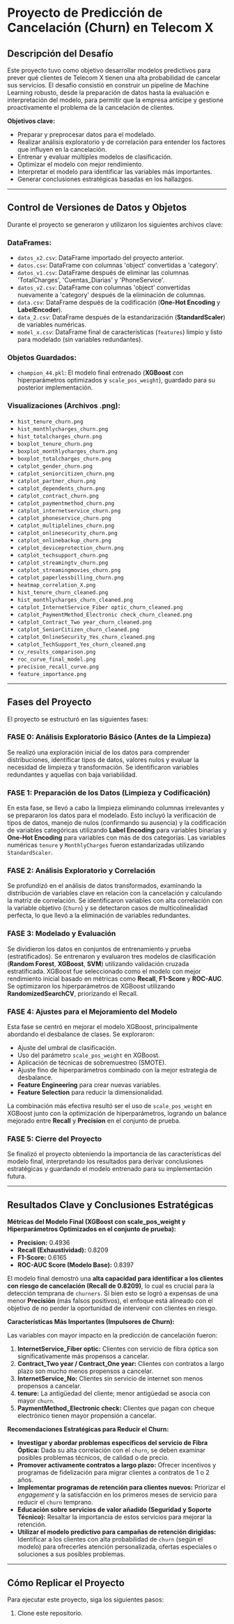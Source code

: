 # Proyecto de Predicción de Cancelación (Churn) en Telecom X

## Descripción del Desafío

Este proyecto tuvo como objetivo desarrollar modelos predictivos para prever qué clientes de Telecom X tienen una alta probabilidad de cancelar sus servicios. El desafío consistió en construir un pipeline de Machine Learning robusto, desde la preparación de datos hasta la evaluación e interpretación del modelo, para permitir que la empresa anticipe y gestione proactivamente el problema de la cancelación de clientes.

**Objetivos clave:**

- Preparar y preprocesar datos para el modelado.
- Realizar análisis exploratorio y de correlación para entender los factores que influyen en la cancelación.
- Entrenar y evaluar múltiples modelos de clasificación.
- Optimizar el modelo con mejor rendimiento.
- Interpretar el modelo para identificar las variables más importantes.
- Generar conclusiones estratégicas basadas en los hallazgos.

---

## Control de Versiones de Datos y Objetos

Durante el proyecto se generaron y utilizaron los siguientes archivos clave:

### DataFrames:

- `datos_x2.csv`: DataFrame importado del proyecto anterior.
- `datos.csv`: DataFrame con columnas 'object' convertidas a 'category'.
- `datos_v1.csv`: DataFrame después de eliminar las columnas 'TotalCharges', 'Cuentas_Diarias' y 'PhoneService'.
- `datos_v2.csv`: DataFrame con columnas 'object' convertidas nuevamente a 'category' después de la eliminación de columnas.
- `data.csv`: DataFrame después de la codificación (**One-Hot Encoding** y **LabelEncoder**).
- `data_2.csv`: DataFrame después de la estandarización (**StandardScaler**) de variables numéricas.
- `model_x.csv`: DataFrame final de características (`features`) limpio y listo para modelado (sin variables redundantes).

### Objetos Guardados:

- `champion_44.pkl`: El modelo final entrenado (**XGBoost** con hiperparámetros optimizados y `scale_pos_weight`), guardado para su posterior implementación.

### Visualizaciones (Archivos .png):

- `hist_tenure_churn.png`
- `hist_monthlycharges_churn.png`
- `hist_totalcharges_churn.png`
- `boxplot_tenure_churn.png`
- `boxplot_monthlycharges_churn.png`
- `boxplot_totalcharges_churn.png`
- `catplot_gender_churn.png`
- `catplot_seniorcitizen_churn.png`
- `catplot_partner_churn.png`
- `catplot_dependents_churn.png`
- `catplot_contract_churn.png`
- `catplot_paymentmethod_churn.png`
- `catplot_internetservice_churn.png`
- `catplot_phoneservice_churn.png`
- `catplot_multiplelines_churn.png`
- `catplot_onlinesecurity_churn.png`
- `catplot_onlinebackup_churn.png`
- `catplot_deviceprotection_churn.png`
- `catplot_techsupport_churn.png`
- `catplot_streamingtv_churn.png`
- `catplot_streamingmovies_churn.png`
- `catplot_paperlessbilling_churn.png`
- `heatmap_correlation_X.png`
- `hist_tenure_churn_cleaned.png`
- `hist_monthlycharges_churn_cleaned.png`
- `catplot_InternetService_Fiber optic_churn_cleaned.png`
- `catplot_PaymentMethod_Electronic check_churn_cleaned.png`
- `catplot_Contract_Two year_churn_cleaned.png`
- `catplot_SeniorCitizen_churn_cleaned.png`
- `catplot_OnlineSecurity_Yes_churn_cleaned.png`
- `catplot_TechSupport_Yes_churn_cleaned.png`
- `cv_results_comparison.png`
- `roc_curve_final_model.png`
- `precision_recall_curve.png`
- `feature_importance.png`

---

## Fases del Proyecto

El proyecto se estructuró en las siguientes fases:

### FASE 0: Análisis Exploratorio Básico (Antes de la Limpieza)

Se realizó una exploración inicial de los datos para comprender distribuciones, identificar tipos de datos, valores nulos y evaluar la necesidad de limpieza y transformación. Se identificaron variables redundantes y aquellas con baja variabilidad.

### FASE 1: Preparación de los Datos (Limpieza y Codificación)

En esta fase, se llevó a cabo la limpieza eliminando columnas irrelevantes y se prepararon los datos para el modelado. Esto incluyó la verificación de tipos de datos, manejo de nulos (confirmando su ausencia) y la codificación de variables categóricas utilizando **Label Encoding** para variables binarias y **One-Hot Encoding** para variables con más de dos categorías. Las variables numéricas `tenure` y `MonthlyCharges` fueron estandarizadas utilizando `StandardScaler`.

### FASE 2: Análisis Exploratorio y Correlación

Se profundizó en el análisis de datos transformados, examinando la distribución de variables clave en relación con la cancelación y calculando la matriz de correlación. Se identificaron variables con alta correlación con la variable objetivo (`Churn`) y se detectaron casos de multicolinealidad perfecta, lo que llevó a la eliminación de variables redundantes.

### FASE 3: Modelado y Evaluación

Se dividieron los datos en conjuntos de entrenamiento y prueba (estratificados). Se entrenaron y evaluaron tres modelos de clasificación (**Random Forest**, **XGBoost**, **SVM**) utilizando validación cruzada estratificada. XGBoost fue seleccionado como el modelo con mejor rendimiento inicial basado en métricas como **Recall**, **F1-Score** y **ROC-AUC**. Se optimizaron los hiperparámetros de XGBoost utilizando **RandomizedSearchCV**, priorizando el Recall.

### FASE 4: Ajustes para el Mejoramiento del Modelo

Esta fase se centró en mejorar el modelo XGBoost, principalmente abordando el desbalance de clases. Se exploraron:
- Ajuste del umbral de clasificación.
- Uso del parámetro `scale_pos_weight` en XGBoost.
- Aplicación de técnicas de sobremuestreo (SMOTE).
- Ajuste fino de hiperparámetros combinado con la mejor estrategia de desbalance.
- **Feature Engineering** para crear nuevas variables.
- **Feature Selection** para reducir la dimensionalidad.

La combinación más efectiva resultó ser el uso de `scale_pos_weight` en XGBoost junto con la optimización de hiperparámetros, logrando un balance mejorado entre **Recall** y **Precision** en el conjunto de prueba.

### FASE 5: Cierre del Proyecto

Se finalizó el proyecto obteniendo la importancia de las características del modelo final, interpretando los resultados para derivar conclusiones estratégicas y guardando el modelo entrenado para su implementación futura.

---

## Resultados Clave y Conclusiones Estratégicas

**Métricas del Modelo Final (XGBoost con scale_pos_weight y Hiperparámetros Optimizados en el conjunto de prueba):**

- **Precision:** 0.4936
- **Recall (Exhaustividad):** 0.8209
- **F1-Score:** 0.6165
- **ROC-AUC Score (Modelo Base):** 0.8397

El modelo final demostró una **alta capacidad para identificar a los clientes con riesgo de cancelación (Recall de 0.8209)**, lo cual es crucial para la detección temprana de `churners`. Si bien esto se logró a expensas de una menor **Precisión** (más falsos positivos), el enfoque está alineado con el objetivo de no perder la oportunidad de intervenir con clientes en riesgo.

**Características Más Importantes (Impulsores de Churn):**

Las variables con mayor impacto en la predicción de cancelación fueron:

1.  **InternetService_Fiber optic:** Clientes con servicio de fibra óptica son significativamente más propensos a cancelar.
2.  **Contract_Two year / Contract_One year:** Clientes con contratos a largo plazo son mucho menos propensos a cancelar.
3.  **InternetService_No:** Clientes sin servicio de internet son menos propensos a cancelar.
4.  **tenure:** La antigüedad del cliente; menor antigüedad se asocia con mayor `churn`.
5.  **PaymentMethod_Electronic check:** Clientes que pagan con cheque electrónico tienen mayor propensión a cancelar.

**Recomendaciones Estratégicas para Reducir el Churn:**

-   **Investigar y abordar problemas específicos del servicio de Fibra Óptica:** Dada su alta correlación con el `churn`, se deben examinar posibles problemas técnicos, de calidad o de precio.
-   **Promover activamente contratos a largo plazo:** Ofrecer incentivos y programas de fidelización para migrar clientes a contratos de 1 o 2 años.
-   **Implementar programas de retención para clientes nuevos:** Priorizar el _engagement_ y la satisfacción en los primeros meses de servicio para reducir el `churn` temprano.
-   **Educación sobre servicios de valor añadido (Seguridad y Soporte Técnico):** Resaltar la importancia de estos servicios para mejorar la retención.
-   **Utilizar el modelo predictivo para campañas de retención dirigidas:** Identificar a los clientes con alta probabilidad de `churn` (según el modelo) para ofrecerles atención personalizada, ofertas especiales o soluciones a sus posibles problemas.

---

## Cómo Replicar el Proyecto

Para ejecutar este proyecto, siga los siguientes pasos:

1.  Clone este repositorio.
